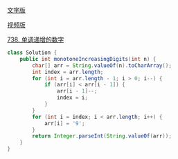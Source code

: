 [文字版](https://programmercarl.com/0738.%E5%8D%95%E8%B0%83%E9%80%92%E5%A2%9E%E7%9A%84%E6%95%B0%E5%AD%97.html)

[视频版](https://www.bilibili.com/video/BV1Kv4y1x7tP)

[738. 单调递增的数字](https://leetcode.cn/problems/monotone-increasing-digits)

```Java
class Solution {
    public int monotoneIncreasingDigits(int n) {
        char[] arr = String.valueOf(n).toCharArray();
        int index = arr.length;
        for (int i = arr.length - 1; i > 0; i--) {
            if (arr[i] < arr[i - 1]) {
                arr[i - 1]--;
                index = i;
            }
        }
        for (int i = index; i < arr.length; i++) {
            arr[i] = '9';
        }
        return Integer.parseInt(String.valueOf(arr));
    }
}
```